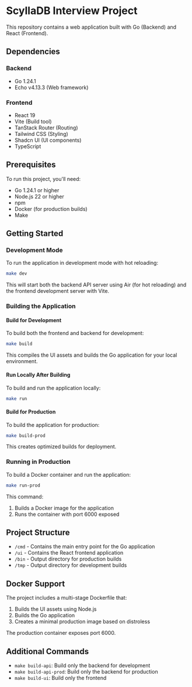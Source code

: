# ScyllaDB Interview Project

This repository contains a web application built with Go (Backend) and React (Frontend).
## Dependencies

### Backend
- Go 1.24.1
- Echo v4.13.3 (Web framework)

### Frontend
- React 19
- Vite (Build tool)
- TanStack Router (Routing)
- Tailwind CSS (Styling)
- Shadcn UI (UI components)
- TypeScript

## Prerequisites

To run this project, you'll need:
- Go 1.24.1 or higher
- Node.js 22 or higher
- npm
- Docker (for production builds)
- Make

## Getting Started

### Development Mode

To run the application in development mode with hot reloading:

```bash
make dev
```

This will start both the backend API server using Air (for hot reloading) and the frontend development server with Vite.

### Building the Application

#### Build for Development

To build both the frontend and backend for development:

```bash
make build
```

This compiles the UI assets and builds the Go application for your local environment.

#### Run Locally After Building

To build and run the application locally:

```bash
make run
```

#### Build for Production

To build the application for production:

```bash
make build-prod
```

This creates optimized builds for deployment.

### Running in Production

To build a Docker container and run the application:

```bash
make run-prod
```

This command:
1. Builds a Docker image for the application
2. Runs the container with port 6000 exposed

## Project Structure

- `/cmd` - Contains the main entry point for the Go application
- `/ui` - Contains the React frontend application
- `/bin` - Output directory for production builds
- `/tmp` - Output directory for development builds

## Docker Support

The project includes a multi-stage Dockerfile that:
1. Builds the UI assets using Node.js
2. Builds the Go application
3. Creates a minimal production image based on distroless

The production container exposes port 6000.

## Additional Commands

- `make build-api`: Build only the backend for development
- `make build-api-prod`: Build only the backend for production
- `make build-ui`: Build only the frontend

